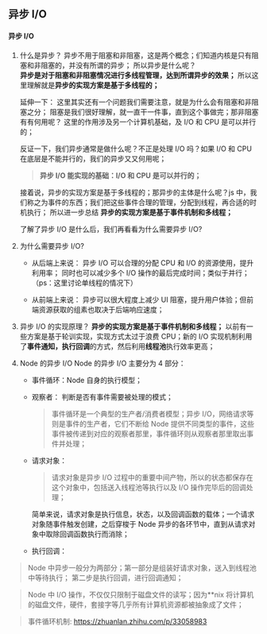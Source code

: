 ## 异步 I/O

#### 异步 I/O

1. 什么是异步？
   异步不用于阻塞和非阻塞，这是两个概念；们知道内核是只有阻塞和非阻塞的，并没有所谓的异步；
   所以异步是什么呢？  
   **异步是对于阻塞和非阻塞情况进行多线程管理，达到所谓异步的效果；**
   所以这里理解就是**异步的实现方案是基于多线程的；**

   延伸一下：
   这里其实还有一个问题我们需要注意，就是为什么会有阻塞和非阻塞之分；
   阻塞是我们很好理解，就一直干一件事，直到这个事做完；那非阻塞有有何用呢？
   这里的作用涉及另一个计算机基础，及 I/O 和 CPU 是可以并行的；

   反证一下，我们异步通常是做什么呢？不正是处理 I/O 吗？如果 I/O 和 CPU 在底层是不能并行的，我们的异步又又何用呢；

   > **异步 I/O 能实现的基础：I/O 和 CPU 是可以并行的；**

   接着说，异步的实现方案是基于多线程的；那异步的主体是什么呢？js 中，我们称之为事件的东西；我们把这些事件合理的管理，分配到线程，再合适的时机执行；
   所以进一步总结
   **异步的实现方案是基于事件机制和多线程；**

   了解了异步 I/O 是什么后，我们再看看为什么需要异步 I/O?

2. 为什么需要异步 I/O?

   - 从后端上来说：
     异步 I/O 可以合理的分配 CPU 和 I/O 的资源使用，提升利用率；
     同时也可以减少多个 I/O 操作的最后完成时间；类似于并行；（ps：这里讨论单线程的情况下）

   - 从前端上来说：
     异步可以很大程度上减少 UI 阻塞，提升用户体验；但前端资源获取的组素也取决于后端响应速度；

3. 异步 I/O 的实现原理？
   **异步的实现方案是基于事件机制和多线程；**
   以前有一些方案是基于轮训实现，实现方式太过于浪费 CPU；新的 I/O 实现机制利用了**事件通知，执行回调**的方式，然后利用**线程池**执行效率更高；

4. Node 的异步 I/O
   Node 的异步 I/O 主要分为 4 部分：

   - 事件循环：Node 自身的执行模型；

   - 观察者：
     判断是否有事件需要被处理的模式；

     > 事件循环是一个典型的生产者/消费者模型；异步 I/O，网络请求等则是事件的生产者，它们不断给 Node 提供不同类型的事件，这些事件被传递到对应的观察者那里，事件循环则从观察者那里取出事件并处理；

   - 请求对象：

     > 请求对象是异步 I/O 过程中的重要中间产物，所以的状态都保存在这个对象中，包括送入线程池等执行以及 I/O 操作完毕后的回调处理；

     简单来说，请求对象是执行信息，状态，以及回调函数的载体；一个请求对象随事件触发创建，之后穿梭于 Node 异步的各环节中，直到从请求对象中取除回调函数执行而消除；

   - 执行回调：

> Node 中异步一般分为两部分；第一部分是组装好请求对象，送入到线程池中等待执行；
> 第二步是执行回调，进行回调通知；

> Node 中 I/O 操作，不仅仅只限制于磁盘文件的读写；因为\*\*nix 将计算机的磁盘文件，硬件，套接字等几乎所有计算机资源都被抽象成了文件；

> 事件循环机制: https://zhuanlan.zhihu.com/p/33058983

